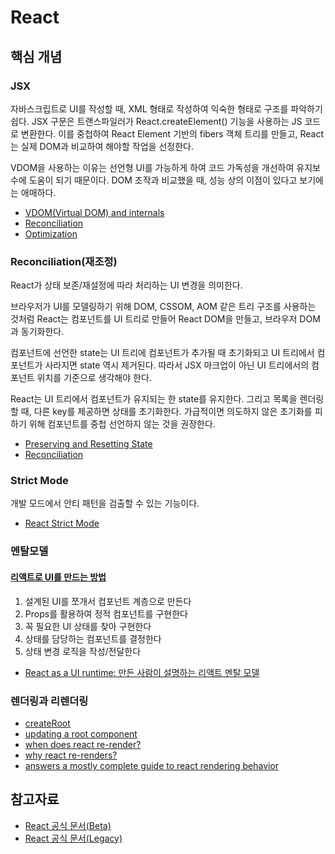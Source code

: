 # React

## 핵심 개념

### JSX

자바스크립트로 UI를 작성할 때, XML 형태로 작성하여 익숙한 형태로 구조를 파악하기 쉽다. JSX 구문은 트랜스파일러가 React.createElement() 기능을 사용하는 JS 코드로 변환한다. 이를 중첩하여 React Element 기반의 fibers 객체 트리를 만들고, React는 실제 DOM과 비교하여 해야할 작업을 선정한다.

VDOM을 사용하는 이유는 선언형 UI를 가능하게 하여 코드 가독성을 개선하여 유지보수에 도움이 되기 때문이다. DOM 조작과 비교했을 때, 성능 상의 이점이 있다고 보기에는 애매하다.

- [VDOM(Virtual DOM) and internals](https://ko.reactjs.org/docs/faq-internals.html)
- [Reconciliation](https://ko.reactjs.org/docs/reconciliation.html)
- [Optimization](https://ko.reactjs.org/docs/optimizing-performance.html)

### Reconciliation(재조정)

React가 상태 보존/재설정에 따라 처리하는 UI 변경을 의미한다.

브라우저가 UI를 모델링하기 위해 DOM, CSSOM, AOM 같은 트리 구조를 사용하는 것처럼 React는 컴포넌트를 UI 트리로 만들어 React DOM을 만들고, 브라우저 DOM과 동기화한다.

컴포넌트에 선언한 state는 UI 트리에 컴포넌트가 추가될 때 초기화되고 UI 트리에서 컴포넌트가 사라지면 state 역시 제거된다. 따라서 JSX 마크업이 아닌 UI 트리에서의 컴포넌트 위치를 기준으로 생각해야 한다.

React는 UI 트리에서 컴포넌트가 유지되는 한 state를 유지한다. 그리고 목록을 렌더링할 때, 다른 key를 제공하면 상태를 초기화한다. 가급적이면 의도하지 않은 초기화를 피하기 위해 컴포넌트를 중첩 선언하지 않는 것을 권장한다.

- [Preserving and Resetting State](https://beta.reactjs.org/learn/preserving-and-resetting-state)
- [Reconciliation](https://ko.reactjs.org/docs/reconciliation.html)

### Strict Mode

개발 모드에서 안티 패턴을 검출할 수 있는 기능이다.

- [React Strict Mode](https://ko.reactjs.org/docs/strict-mode.html)

### 멘탈모델

#### [리액트로 UI를 만드는 방법](https://beta.reactjs.org/learn/thinking-in-react)

1. 설계된 UI를 쪼개서 컴포넌트 계층으로 만든다
2. Props를 활용하여 정적 컴포넌트를 구현한다
3. 꼭 필요한 UI 상태를 찾아 구현한다
4. 상태를 담당하는 컴포넌트를 결정한다
5. 상태 변경 로직을 작성/전달한다

- [React as a UI runtime: 만든 사람이 설명하는 리액트 멘탈 모델](https://overreacted.io/ko/react-as-a-ui-runtime/)

### 렌더링과 리렌더링

- [createRoot](https://beta.reactjs.org/reference/react-dom/client/createRoot)
- [updating a root component](https://beta.reactjs.org/reference/react-dom/client/createRoot#updating-a-root-component)
- [when does react re-render?](https://velog.io/@surim014/react-rerender)
- [why react re-renders?](https://medium.com/@yujso66/%EB%B2%88%EC%97%AD-%EC%99%9C-%EB%A6%AC%EC%95%A1%ED%8A%B8%EC%97%90%EC%84%9C-%EB%A6%AC%EB%A0%8C%EB%8D%94%EB%A7%81%EC%9D%B4-%EB%B0%9C%EC%83%9D%ED%95%98%EB%8A%94%EA%B0%80-74dd239b0063)
- [answers a mostly complete guide to react rendering behavior](https://velog.io/@superlipbalm/blogged-answers-a-mostly-complete-guide-to-react-rendering-behavior)

## 참고자료

- [React 공식 문서(Beta)](https://beta.reactjs.org/)
- [React 공식 문서(Legacy)](https://ko.reactjs.org/)
